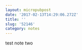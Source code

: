 ```yaml
---
layout: micropubpost
date: '2017-02-13T14:29:06.272Z'
title: ''
slug: '52146'
category: notes
---
```

test note two
